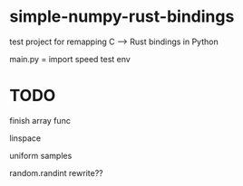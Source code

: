 # simple-numpy-rust-bindings

test project for remapping C --> Rust bindings in Python

main.py = import speed test env

# TODO
finish array func

linspace

uniform samples

random.randint rewrite??
